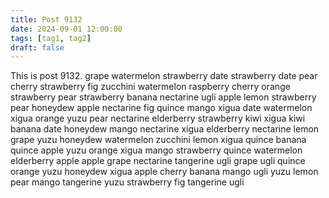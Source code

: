 ```yaml
---
title: Post 9132
date: 2024-09-01 12:00:00
tags: [tag1, tag2]
draft: false
---
```

This is post 9132.
grape
watermelon
strawberry
date
strawberry
date
pear
cherry
strawberry
fig
zucchini
watermelon
raspberry
cherry
orange
strawberry
pear
strawberry
banana
nectarine
ugli
apple
lemon
strawberry
pear
honeydew
apple
nectarine
fig
quince
mango
xigua
date
watermelon
xigua
orange
yuzu
pear
nectarine
elderberry
strawberry
kiwi
xigua
kiwi
banana
date
honeydew
mango
nectarine
xigua
elderberry
nectarine
lemon
grape
yuzu
honeydew
watermelon
zucchini
lemon
xigua
quince
banana
quince
apple
yuzu
orange
xigua
mango
strawberry
quince
watermelon
elderberry
apple
apple
grape
nectarine
tangerine
ugli
grape
ugli
quince
orange
yuzu
honeydew
xigua
apple
cherry
banana
mango
ugli
yuzu
lemon
pear
mango
tangerine
yuzu
strawberry
fig
tangerine
ugli
